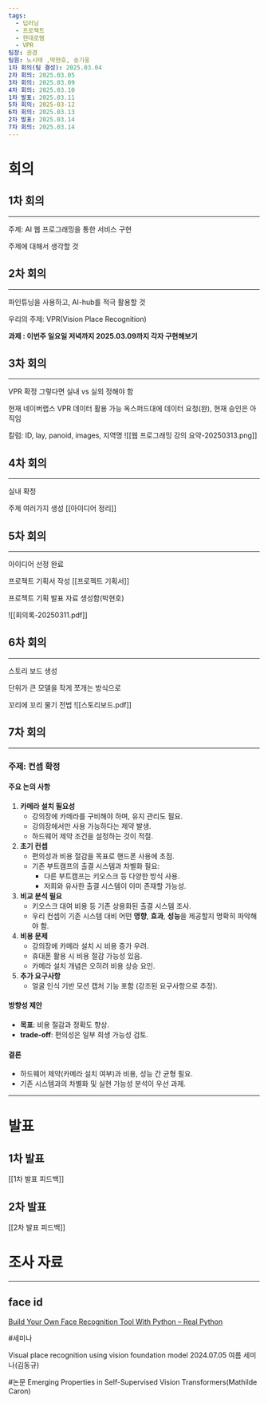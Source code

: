 ```yaml
---
tags:
  - 딥러닝
  - 프로젝트
  - 현대로템
  - VPR
팀장: 권겸
팀원: 노시태 ,박현호, 송기웅
1차 회의(팀 결성): 2025.03.04
2차 회의: 2025.03.05
3차 회의: 2025.03.09
4차 회의: 2025.03.10
1차 발표: 2025.03.11
5차 회의: 2025-03-12
6차 회의: 2025.03.13
2차 발표: 2025.03.14
7차 회의: 2025.03.14
---
```

# 회의
## 1차 회의
---

주제: AI 웹 프로그래밍을 통한 서비스 구현

주제에 대해서 생각할 것
## 2차 회의
---

파인튜닝을 사용하고, AI-hub를 적극 활용할 것

우리의 주제: VPR(Vision Place Recognition)

**과제 : 이번주 일요일 저녁까지 2025.03.09까지 각자 구현해보기**

## 3차 회의
---
VPR 확정
그렇다면 실내 vs 실외 정해야 함

현재 네이버랩스 VPR 데이터 활용 가능
옥스퍼드대에 데이터 요청(완), 현재 승인은 아직임

칼럼: ID, lay, panoid, images, 지역명
![[웹 프로그래밍 강의 요약-20250313.png]]
## 4차 회의
---
실내 확정

주제 여러가지 생성
[[아이디어 정리]]

## 5차 회의
---
아이디어 선정 완료

프로젝트 기획서 작성
[[프로젝트 기획서]]

프로젝트 기획 발표 자료 생성함(박현호)

![[회의록-20250311.pdf]]

## 6차 회의
---
스토리 보드 생성

단위가 큰 모델을 작게 쪼개는 방식으로

꼬리에 꼬리 물기 전법
![[스토리보드.pdf]]
## 7차 회의
---
### 주제: 컨셉 확정

#### 주요 논의 사항

1. **카메라 설치 필요성**
    - 강의장에 카메라를 구비해야 하며, 유지 관리도 필요.
    - 강의장에서만 사용 가능하다는 제약 발생.
    - 하드웨어 제약 조건을 설정하는 것이 적절.
2. **초기 컨셉**
    - 편의성과 비용 절감을 목표로 핸드폰 사용에 초점.
    - 기존 부트캠프의 출결 시스템과 차별화 필요:
        - 다른 부트캠프는 키오스크 등 다양한 방식 사용.
        - 저희와 유사한 출결 시스템이 이미 존재할 가능성.
3. **비교 분석 필요**
    - 키오스크 대여 비용 등 기존 상용화된 출결 시스템 조사.
    - 우리 컨셉이 기존 시스템 대비 어떤 **영향**, **효과**, **성능**을 제공할지 명확히 파악해야 함.
4. **비용 문제**
    - 강의장에 카메라 설치 시 비용 증가 우려.
    - 휴대폰 활용 시 비용 절감 가능성 있음.
    - 카메라 설치 개념은 오히려 비용 상승 요인.
5. **추가 요구사항**
    - 얼굴 인식 기반 모션 캡처 기능 포함 (강조된 요구사항으로 추정).

#### 방향성 제안

- **목표**: 비용 절감과 정확도 향상.
- **trade-off**: 편의성은 일부 희생 가능성 검토.

#### 결론

- 하드웨어 제약(카메라 설치 여부)과 비용, 성능 간 균형 필요.
- 기존 시스템과의 차별화 및 실현 가능성 분석이 우선 과제.




---
# 발표
## 1차 발표
[[1차 발표 피드백]]

## 2차 발표
[[2차 발표 피드백]]


# 조사 자료
---

## face id
[Build Your Own Face Recognition Tool With Python – Real Python](https://realpython.com/face-recognition-with-python/#step-2-load-training-data-and-train-your-model)


#세미나

Visual place recognition using vision foundation model 2024.07.05 여름 세미나(김동규)


#논문
Emerging Properties in Self-Supervised Vision Transformers(Mathilde Caron)
